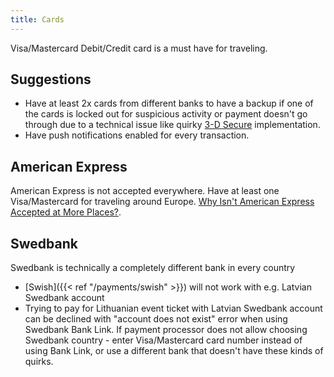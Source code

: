 ```yaml
---
title: Cards
---
```


Visa/Mastercard Debit/Credit card is a must have for traveling. 

## Suggestions
- Have at least 2x cards from different banks to have a backup if one of the cards is locked out for suspicious activity or payment doesn't go through due to a technical issue like quirky [3-D Secure](https://en.wikipedia.org/wiki/3-D_Secure) implementation.
- Have push notifications enabled for every transaction.

## American Express
American Express is not accepted everywhere. Have at least one Visa/Mastercard for traveling around Europe. [Why Isn't American Express Accepted at More Places?](https://smartasset.com/credit-cards/american-express-not-accepted). 

## Swedbank
Swedbank is technically a completely different bank in every country
- [Swish]({{< ref "/payments/swish" >}}) will not work with e.g. Latvian Swedbank account
- Trying to pay for Lithuanian event ticket with Latvian Swedbank account can be declined with "account does not exist" error when using Swedbank Bank Link. If payment processor does not allow choosing Swedbank country - enter Visa/Mastercard card number instead of using Bank Link, or use a different bank that doesn't have these kinds of quirks.
